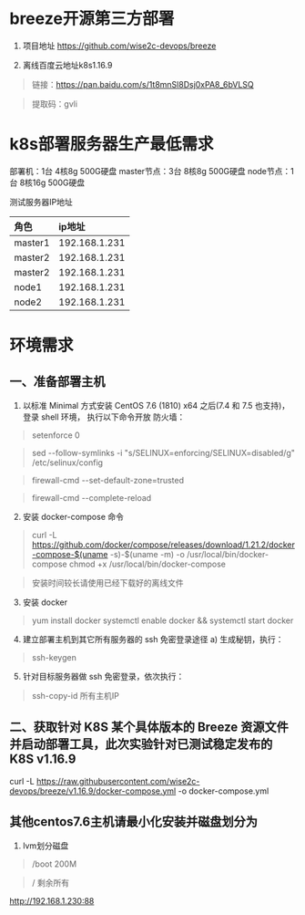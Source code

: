 # breeze开源第三方部署
1. 项目地址 https://github.com/wise2c-devops/breeze

2. 离线百度云地址k8s1.16.9

> 链接：https://pan.baidu.com/s/1t8mnSl8Dsj0xPA8_6bVLSQ 

> 提取码：gvli 

# k8s部署服务器生产最低需求
部署机：1台  4核8g 500G硬盘
master节点：3台 8核8g 500G硬盘
node节点：1台 8核16g 500G硬盘

测试服务器IP地址

| 角色        | ip地址        |
|:----------- |:--------------|
| master1     | 192.168.1.231 | 
| master2     | 192.168.1.231 |  
| master2     | 192.168.1.231 | 
| node1       | 192.168.1.231 |
| node2       | 192.168.1.231 |

# 环境需求
## 一、准备部署主机
1. 以标准 Minimal 方式安装 CentOS 7.6 (1810) x64 之后(7.4 和 7.5 也支持)，
登录 shell 环境，
执行以下命令开放 防火墙： 

> setenforce 0 

> sed --follow-symlinks -i "s/SELINUX=enforcing/SELINUX=disabled/g" /etc/selinux/config 

> firewall-cmd --set-default-zone=trusted 

> firewall-cmd --complete-reload 
 
2. 安装 docker-compose 命令 

> curl -L https://github.com/docker/compose/releases/download/1.21.2/docker-compose-$(uname -s)-$(uname -m) -o /usr/local/bin/docker-compose 
> chmod +x /usr/local/bin/docker-compose 

> 安装时间较长请使用已经下载好的离线文件
 
3. 安装 docker 

> yum install docker systemctl enable docker && systemctl start docker 
 
4. 建立部署主机到其它所有服务器的 ssh 免密登录途径 a) 生成秘钥，执行： 

> ssh-keygen 
 
5. 针对目标服务器做 ssh 免密登录，依次执行：

> ssh-copy-id 所有主机IP
 
## 二、获取针对 K8S 某个具体版本的 Breeze 资源文件并启动部署工具，此次实验针对已测试稳定发布的K8S v1.16.9 
curl -L https://raw.githubusercontent.com/wise2c-devops/breeze/v1.16.9/docker-compose.yml -o docker-compose.yml 

## 其他centos7.6主机请最小化安装并磁盘划分为

1. lvm划分磁盘

> /boot 200M

> /     剩余所有


http://192.168.1.230:88